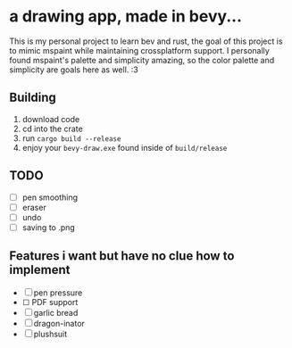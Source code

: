 # a drawing app, made in bevy...
This is my personal project to learn bev and rust, the goal of this
project is to mimic mspaint while maintaining crossplatform support.
I personally found mspaint's palette and simplicity amazing, so
the color palette and simplicity are goals here as well. :3

## Building
1. download code
2. cd into the crate
3. run `cargo build --release`
4. enjoy your `bevy-draw.exe` found inside of `build/release`

## TODO
- [ ] pen smoothing
- [ ] eraser
- [ ] undo
- [ ] saving to .png

## Features i want but have no clue how to implement
- [ ] pen pressure
- [ ] <!-- I fuckin hate PDFs -->PDF support
- [ ] garlic bread
- [ ] dragon-inator
- [ ] plushsuit

<!-- Thanks for looking at the comments -->
<!-- Gay Gay Homosexual Gay -->
